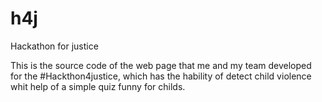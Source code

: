 # h4j
Hackathon for justice

This is the source code of the web page that me and my team developed for the #Hackthon4justice, 
which has the hability of detect child violence whit help of a simple quiz funny for childs. 
